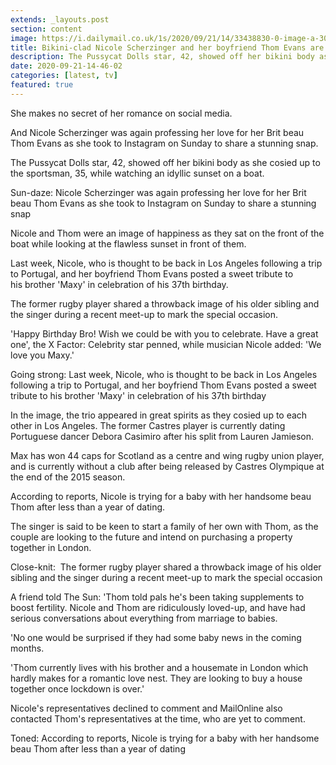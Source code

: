 ```yaml
---
extends: _layouts.post
section: content
image: https://i.dailymail.co.uk/1s/2020/09/21/14/33438830-0-image-a-30_1600695558182.jpg 
title: Bikini-clad Nicole Scherzinger and her boyfriend Thom Evans are a picture of happiness 
description: The Pussycat Dolls star, 42, showed off her bikini body as she cosied up to the sportsman, 35, while watching an idyllic sunset on a boat 
date: 2020-09-21-14-46-02 
categories: [latest, tv] 
featured: true 
--- 
```

She makes no secret of her romance on social media. 

And Nicole Scherzinger was again professing her love for her Brit beau Thom Evans as she took to Instagram on Sunday to share a stunning snap. 

The Pussycat Dolls star, 42, showed off her bikini body as she cosied up to the sportsman, 35, while watching an idyllic sunset on a boat.

Sun-daze: Nicole Scherzinger was again professing her love for her Brit beau Thom Evans as she took to Instagram on Sunday to share a stunning snap

Nicole and Thom were an image of happiness as they sat on the front of the boat while looking at the flawless sunset in front of them. 

Last week, Nicole, who is thought to be back in Los Angeles following a trip to Portugal, and her boyfriend Thom Evans posted a sweet tribute to his brother 'Maxy' in celebration of his 37th birthday.     

The former rugby player shared a throwback image of his older sibling and the singer during a recent meet-up to mark the special occasion.

'Happy Birthday Bro! Wish we could be with you to celebrate. Have a great one', the X Factor: Celebrity star penned, while musician Nicole added: 'We love you Maxy.'   

Going strong: Last week, Nicole, who is thought to be back in Los Angeles following a trip to Portugal, and her boyfriend Thom Evans posted a sweet tribute to his brother 'Maxy' in celebration of his 37th birthday

In the image, the trio appeared in great spirits as they cosied up to each other in Los Angeles. The former Castres player is currently dating Portuguese dancer Debora Casimiro after his split from Lauren Jamieson. 

Max has won 44 caps for Scotland as a centre and wing rugby union player, and is currently without a club after being released by Castres Olympique at the end of the 2015 season. 

According to reports, Nicole is trying for a baby with her handsome beau Thom after less than a year of dating. 

The singer is said to be keen to start a family of her own with Thom, as the couple are looking to the future and intend on purchasing a property together in London.

Close-knit:  The former rugby player shared a throwback image of his older sibling and the singer during a recent meet-up to mark the special occasion

A friend told The Sun: 'Thom told pals he's been taking supplements to boost fertility. Nicole and Thom are ridiculously loved-up, and have had serious conversations about everything from marriage to babies. 

'No one would be surprised if they had some baby news in the coming months.

'Thom currently lives with his brother and a housemate in London which hardly makes for a romantic love nest. They are looking to buy a house together once lockdown is over.'

Nicole's representatives declined to comment and MailOnline also contacted Thom's representatives at the time, who are yet to comment.    

Toned: According to reports, Nicole is trying for a baby with her handsome beau Thom after less than a year of dating

